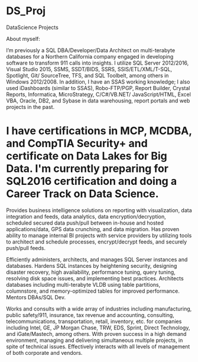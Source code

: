 # DS_Proj
DataScience Projects

About myself:

I’m previously a SQL DBA/Developer/Data Architect on multi-terabyte databases for a Northern California company engaged in developing software to transform 911 calls into insights. I utilize SQL Server 2012/2016, Visual Studio 2015, SSMS, SSDT/BIDS, SSRS, SSIS/ETL/XML/T-SQL, Spotlight, Git/ SourceTree, TFS, and SQL Toolbelt, among others in Windows 2012/2008. In addition, I have an SSAS working knowledge; I also used iDashboards (similar to SSAS), Robo-FTP/PGP, Report Builder, Crystal Reports, Informatica, MicroStrategy, C/C#/VB.NET/ JavaScript/HTML, Excel VBA, Oracle, DB2, and Sybase in data warehousing, report portals and web projects in the past.

I have certifications in MCP, MCDBA, and CompTIA Security+ and certificate on Data Lakes for Big Data. I'm currently preparing for SQL2016 certification and doing a Career Track on Data Science.
=================================
Provides business intelligence solutions on reporting with visualization, data integration and feeds, data analytics, data encryption/decryption, scheduled secured data push/pull between in-house and hosted applications/data, GPS data crunching, and data migration.  Has proven ability to manage internal BI projects with service providers by utilizing tools to architect and schedule processes, encrypt/decrypt feeds, and securely push/pull feeds. 

Efficiently administers, architects, and manages SQL Server instances and databases. Hardens SQL instances by heightening security, designing disaster recovery, high availability, performance tuning, query tuning, resolving disk space issues, and implementing best practices. Architects databases including multi-terabyte VLDB using table partitions, columnstore, and memory-optimized tables for improved performance. Mentors DBAs/SQL Dev.
		
Works and consults with a wide array of industries including manufacturing, public safety/911, insurance, tax revenue and accounting, consulting, telecommunications, transportation, retail, inventory, etc. for companies including Intel, GE, JP Morgan Chase, TRW, EDS, Sprint, Direct Technology, and iGate/Mastech, among others. With proven success in a high demand environment, managing and delivering simultaneous multiple projects, in spite of technical issues. Effectively interacts with all levels of management of both corporate and vendors.
